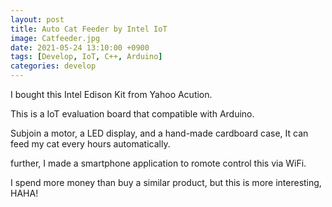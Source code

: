 ```yaml
---
layout: post
title: Auto Cat Feeder by Intel IoT
image: Catfeeder.jpg
date: 2021-05-24 13:10:00 +0900
tags: [Develop, IoT, C++, Arduino]
categories: develop
---
```

I bought this Intel Edison Kit from Yahoo Acution.

This is a IoT evaluation board that compatible with Arduino.

Subjoin a motor, a LED display, and a hand-made cardboard case, It can feed my cat every hours automatically.

further, I made a smartphone application to romote control this via WiFi.

I spend more money than buy a similar product, but this is more interesting, HAHA!
